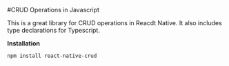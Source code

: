#CRUD Operations in Javascript

<p>
This is a great library for CRUD operations in Reacdt Native. It also includes type declarations for Typescript.
</p>

<strong>Installation</strong>

`npm install react-native-crud`
